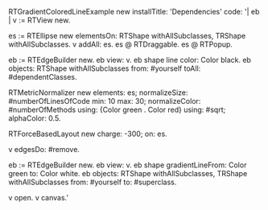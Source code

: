 RTGradientColoredLineExample new installTitle: 'Dependencies' 
		code:
		'| eb |
v := RTView new.

es := RTEllipse new elementsOn: RTShape withAllSubclasses, TRShape withAllSubclasses.
v addAll: es.
es @ RTDraggable.
es @ RTPopup.

eb := RTEdgeBuilder new.
eb view: v.
eb shape line color: Color black.
eb objects: RTShape withAllSubclasses from: #yourself toAll: #dependentClasses.

RTMetricNormalizer new
	elements: es;
	normalizeSize: #numberOfLinesOfCode min: 10  max: 30;
	normalizeColor: #numberOfMethods using: {Color green . Color red} using: #sqrt;
	alphaColor: 0.5.

RTForceBasedLayout new charge: -300; on: es.

v edgesDo: #remove.

eb := RTEdgeBuilder new.
eb view: v.
eb shape gradientLineFrom: Color green to: Color white.
eb objects: RTShape withAllSubclasses, TRShape withAllSubclasses from: #yourself to: #superclass.

v open.
v canvas.'